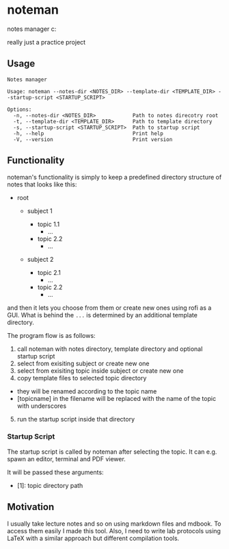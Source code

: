 # noteman
notes manager c:

really just a practice project

## Usage

```
Notes manager

Usage: noteman --notes-dir <NOTES_DIR> --template-dir <TEMPLATE_DIR> --startup-script <STARTUP_SCRIPT>

Options:
  -n, --notes-dir <NOTES_DIR>            Path to notes direcotry root
  -t, --template-dir <TEMPLATE_DIR>      Path to template directory
  -s, --startup-script <STARTUP_SCRIPT>  Path to startup script
  -h, --help                             Print help
  -V, --version                          Print version
```


## Functionality
noteman's functionality is simply to keep a predefined directory structure of notes that looks like this:

- root
  - subject 1
    - topic 1.1
      - ...
    - topic 2.2
      - ...

  - subject 2
    - topic 2.1
      - ...
    - topic 2.2
      - ...
      

and then it lets you choose from them or create new ones using rofi as a GUI.
What is behind the `...` is determined by an additional template directory.

The program flow is as follows:

1. call noteman with notes directory, template directory and optional startup script
2. select from exisiting subject or create new one
3. select from exisiting topic inside subject or create new one
4. copy template files to selected topic directory 
  - they will be renamed according to the topic name
  - [topicname] in the filename will be replaced with the name of the topic with underscores
5. run the startup script inside that directory

### Startup Script
The startup script is called by noteman after selecting the topic. It can e.g. spawn an editor, terminal and PDF viewer.

It will be passed these arguments:

- [1]: topic directory path


## Motivation
I usually take lecture notes and so on using markdown files and mdbook. To access them easily I made this tool.
Also, I need to write lab protocols using LaTeX with a similar approach but different compilation tools.

